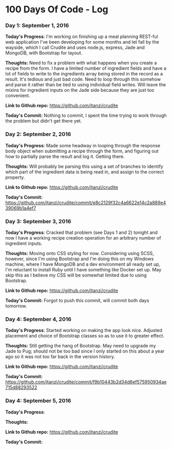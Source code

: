 # 100 Days Of Code - Log

### Day 1: September 1, 2016

**Today's Progress**: I'm working on finishing up a meal planning REST-ful web application I've been developing for some months and let fall by the wayside, which I call Crudite and uses node.js, express, Jade and MongoDB, with Bootstrap for layout.

**Thoughts:** Need to fix a problem with what happens when you create a recipe from the form.  I have a limited number of ingredient fields and have a lot of fields to write to the ingredients array being stored in the record as a result.  It's tedious and just bad code.  Need to loop through this somehow and parse it rather than be tied to using individual field writes.  Will leave the mixins for ingredient inputs on the Jade side because they are just too convenient.

**Link to Github repo:** https://github.com/jtanzi/crudite

**Today's Commit:** Nothing to commit, I spent the time trying to work through the problem but didn't get there yet.

### Day 2: September 2, 2016

**Today's Progress**: Made some headway in looping through the response body object when submitting a recipe through the form, and figuring out how to partially parse the result and log it.  Getting there.

**Thoughts:** Will probably be parsing this using a set of branches to identify which part of the ingredient data is being read in, and assign to the correct property.

**Link to Github repo:** https://github.com/jtanzi/crudite

**Today's Commit:** https://github.com/jtanzi/crudite/commit/e8c2129f32c4a6622e14c2a889e439069b1a4ef7

### Day 3: September 3, 2016

**Today's Progress**: Cracked that problem (see Days 1 and 2) tonight and now I have a working recipe creation operation for an arbitrary number of ingredient inputs.

**Thoughts:** Moving onto CSS styling for now.  Considering using SCSS, however, since I'm using Bootstrap and I'm doing this on my Windows machine, where I have MongoDB and a dev environment all ready set up, I'm reluctant to install Ruby until I have something like Docker set up.  May skip this as I believe my CSS will be somewhat limited due to using Bootstrap.

**Link to Github repo:** https://github.com/jtanzi/crudite

**Today's Commit:** Forgot to push this commit, will commit both days tomorrow.

### Day 4: September 4, 2016

**Today's Progress**: Started working on making the app look nice.  Adjusted placement and choice of Bootstrap classes so as to use it to greater effect.

**Thoughts:** Still getting the hang of Bootstrap.  May need to upgrade my Jade to Pug; should not be too bad since I only started on this about a year ago so it was not too far back in the version history.

**Link to Github repo:** https://github.com/jtanzi/crudite

**Today's Commit:** https://github.com/jtanzi/crudite/commit/f9b10443b2d34d6ef575950934ae715d88293522

### Day 4: September 5, 2016

**Today's Progress**: 

**Thoughts:** 

**Link to Github repo:** https://github.com/jtanzi/crudite

**Today's Commit:** 


